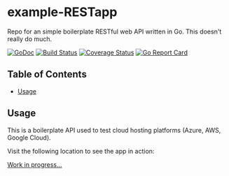 # example-RESTapp
Repo for an simple boilerplate RESTful web API written in Go. This doesn't really do much.

[![GoDoc](https://godoc.org/github.com/ZachtimusPrime/example-RESTapp?status.svg)](https://godoc.org/github.com/ZachtimusPrime/example-RESTapp)
[![Build Status](https://travis-ci.org/ZachtimusPrime/example-RESTapp.svg?branch=master)](https://travis-ci.org/ZachtimusPrime/example-RESTapp) 
[![Coverage Status](https://coveralls.io/repos/github/ZachtimusPrime/example-RESTapp/badge.svg?branch=master)](https://coveralls.io/github/ZachtimusPrime/example-RESTapp?branch=master)
[![Go Report Card](https://goreportcard.com/badge/github.com/ZachtimusPrime/example-RESTapp)](https://goreportcard.com/report/github.com/ZachtimusPrime/example-RESTapp) 

## Table of Contents ##

* [Usage](#usage)

## Usage ##
This is a boilerplate API used to test cloud hosting platforms (Azure, AWS, Google Cloud).

Visit the following location to see the app in action:

[Work in progress...]()
